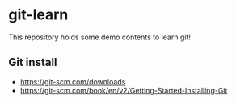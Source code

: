 # git-learn
This repository holds some demo contents to learn git!


## Git install
- https://git-scm.com/downloads
- https://git-scm.com/book/en/v2/Getting-Started-Installing-Git
